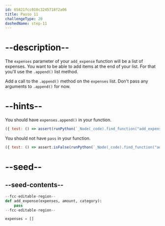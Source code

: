 ```yaml
---
id: 65821fcc010c3245718f2a06
title: Passo 11
challengeType: 20
dashedName: step-11
---
```


# --description--

The `expenses` parameter of your `add_expense` function will be a list of expenses. You want to be able to add items at the end of your list. For that you'll use the `.append()` list method.

Add a call to the `.append()` method on the `expenses` list. Don't pass any arguments to `.append()` for now.

# --hints--

You should have `expenses.append()` in your function.

```js
({ test: () => assert(runPython(`_Node(_code).find_function("add_expense").has_stmt("expenses.append()")`)) })
```

You should not have `pass` in your function.

```js
({ test: () => assert.isFalse(runPython(`_Node(_code).find_function("add_expense").has_pass()`)) })
```

# --seed--

## --seed-contents--

```py
--fcc-editable-region--
def add_expense(expenses, amount, category):
    pass
--fcc-editable-region--

expenses = []
```

